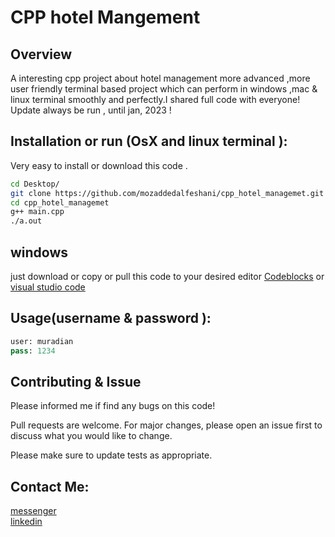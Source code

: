 # CPP hotel Mangement

## Overview

A interesting cpp project about hotel management more advanced ,more user friendly terminal based project which can perform in windows ,mac & linux terminal smoothly and perfectly.I shared full code with everyone! Update always be run , until jan, 2023 !

## Installation or run (OsX and linux terminal ):

Very easy to install or download this code .

```bash
cd Desktop/
git clone https://github.com/mozaddedalfeshani/cpp_hotel_managemet.git
cd cpp_hotel_managemet
g++ main.cpp
./a.out
```
## windows


just download or copy or pull this code to your desired editor [Codeblocks](http://www.codeblocks.org/downloads/binaries/#imagesoswindows48pnglogo-microsoft-windows)  or [visual studio code](https://code.visualstudio.com/download)
## Usage(username & password ):

```python
user: muradian
pass: 1234
```

## Contributing & Issue

Please informed me if find any bugs on this code! 

Pull requests are welcome. For major changes, please open an issue first
to discuss what you would like to change.

Please make sure to update tests as appropriate.

## Contact Me:
[messenger](m.me/mozaddedalfeshani) <br/>
[linkedin](https://www.linkedin.com/in/mozaddedalfeshani/) <br/>
